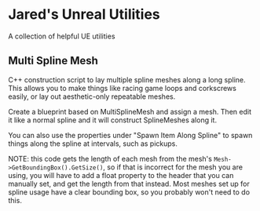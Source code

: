 # Jared's Unreal Utilities
A collection of helpful UE utilities

## Multi Spline Mesh
C++ construction script to lay multiple spline meshes along a long spline. This allows you to make things like racing game loops and corkscrews easily, or lay out aesthetic-only repeatable meshes.

Create a blueprint based on MultiSplineMesh and assign a mesh. Then edit it like a normal spline and it will construct SplineMeshes along it.

You can also use the properties under "Spawn Item Along Spline" to spawn things along the spline at intervals, such as pickups.

NOTE: this code gets the length of each mesh from the mesh's `Mesh->GetBoundingBox().GetSize()`, so if that is incorrect for the mesh you are using, you will have to add a float property to the header that you can manually set, and get the length from that instead. Most meshes set up for spline usage have a clear bounding box, so you probably won't need to do this.

